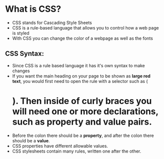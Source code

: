 # What is CSS?

* CSS stands for Cascading Style Sheets
* CSS is a rule-based language that allows you to control how a web page is styled
* With CSS you can change the color of a webpage as well as the fonts

## CSS Syntax:

* Since CSS is a rule based language it has it's own syntax to make changes
* If you want the main heading on your page to be shown as **large red text**, you would first need to open the rule with a selector such as (<h1>). Then inside of **curly braces** you will need one or more **declarations**, such as **property** and **value** pairs.
* Before the colon there should be a **property**, and after the colon there should be a **value**.
* CSS properties have different allowable values.
* CSS stylesheets contain many rules, written one after the other. 



